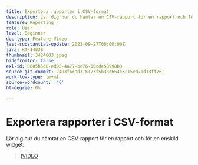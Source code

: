```yaml
---
title: Exportera rapporter i CSV-format
description: Lär dig hur du hämtar en CSV-rapport för en rapport och för en enskild widget.
feature: Reporting
role: User
level: Beginner
doc-type: Feature Video
last-substantial-update: 2023-09-27T00:00:00Z
jira: KT-14038
thumbnail: 3424603.jpeg
hidefromtoc: false
exl-id: 8885b5d8-ed95-4a77-be76-16cde58998b3
source-git-commit: 2493f6cad316173f5b33d664e3215ed71d13ff76
workflow-type: tm+mt
source-wordcount: '40'
ht-degree: 0%

---
```


# Exportera rapporter i CSV-format

Lär dig hur du hämtar en CSV-rapport för en rapport och för en enskild widget.

>[!VIDEO](https://video.tv.adobe.com/v/3424603/?learn=on)
